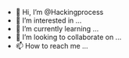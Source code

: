 - 👋 Hi, I’m @Hackingprocess
- 👀 I’m interested in ...
- 🌱 I’m currently learning ...
- 💞️ I’m looking to collaborate on ...
- 📫 How to reach me ...

<!---
Hackingprocess/Hackingprocess is a ✨ special ✨ repository because its `README.md` (this file) appears on your GitHub profile.
You can click the Preview link to take a look at your changes.
--->
